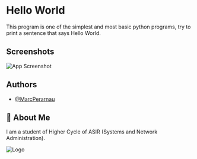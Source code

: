 
# Hello World
This program is one of the simplest and most basic python programs, try to print a sentence that says Hello World.

## Screenshots

![App Screenshot](https://github.com/MarcPerarnau/PYTHON/assets/151735878/7e42c015-46e8-4cbf-8a14-e91e102b51f7)


## Authors

- [@MarcPerarnau](https://github.com/MarcPerarnau)


## 🚀 About Me
I am a student of Higher Cycle of ASIR (Systems and Network Administration).


![Logo](https://github.com/MarcPerarnau/PYTHON/assets/151735878/b7014a4f-f0b0-4ad8-8733-82ee10e4076e)


